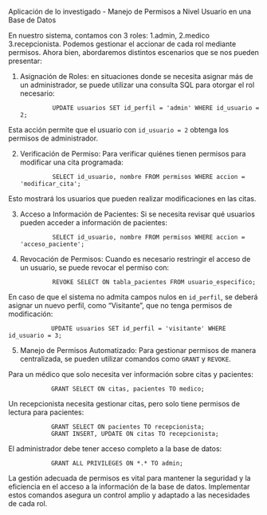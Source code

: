 Aplicación de lo investigado - Manejo de Permisos a Nivel Usuario en una Base de Datos

En nuestro sistema, contamos con 3 roles: 1.admin, 2.medico 3.recepcionista. Podemos gestionar el accionar de cada rol mediante permisos. Ahora bien, abordaremos distintos escenarios que se nos pueden presentar:


1. Asignación de Roles: en situaciones donde se necesita asignar más de un administrador, se puede utilizar una consulta SQL para otorgar el rol necesario:


				UPDATE usuarios SET id_perfil = 'admin' WHERE id_usuario = 2;


Esta acción permite que el usuario con `id_usuario = 2` obtenga los permisos de administrador.




2. Verificación de Permiso: Para verificar quiénes tienen permisos para modificar una cita programada:

				SELECT id_usuario, nombre FROM permisos WHERE accion = 'modificar_cita';


Esto mostrará los usuarios que pueden realizar modificaciones en las citas.

3. Acceso a Información de Pacientes: Si se necesita revisar qué usuarios pueden acceder a información de pacientes:

				SELECT id_usuario, nombre FROM permisos WHERE accion = 'acceso_paciente';


4. Revocación de Permisos: Cuando es necesario restringir el acceso de un usuario, se puede revocar el permiso con:

				REVOKE SELECT ON tabla_pacientes FROM usuario_especifico;


En caso de que el sistema no admita campos nulos en `id_perfil`, se deberá asignar un nuevo perfil, como “Visitante”, que no tenga permisos de modificación:


				UPDATE usuarios SET id_perfil = 'visitante' WHERE id_usuario = 3;


5. Manejo de Permisos Automatizado: Para gestionar permisos de manera centralizada, se pueden utilizar comandos como `GRANT` y `REVOKE`.


Para un médico que solo necesita ver información sobre citas y pacientes:


				GRANT SELECT ON citas, pacientes TO medico;


Un recepcionista necesita gestionar citas, pero solo tiene permisos de lectura para pacientes:


				GRANT SELECT ON pacientes TO recepcionista;
				GRANT INSERT, UPDATE ON citas TO recepcionista;



El administrador debe tener acceso completo a la base de datos:

				GRANT ALL PRIVILEGES ON *.* TO admin;



La gestión adecuada de permisos es vital para mantener la seguridad y la eficiencia en el acceso a la información de la base de datos. Implementar estos comandos asegura un control amplio y adaptado a las necesidades de cada rol.

